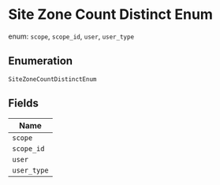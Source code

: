 
# Site Zone Count Distinct Enum

enum: `scope`, `scope_id`, `user`, `user_type`

## Enumeration

`SiteZoneCountDistinctEnum`

## Fields

| Name |
|  --- |
| `scope` |
| `scope_id` |
| `user` |
| `user_type` |

